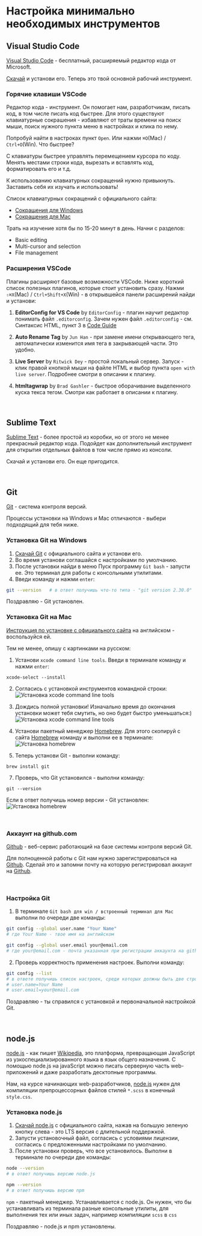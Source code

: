 # Настройка минимально необходимых инструментов

## Visual Studio Code

[Visual Studio Code](https://code.visualstudio.com) - бесплатный, расширяемый редактор кода от Microsoft.

[Скачай](https://code.visualstudio.com) и установи его. Теперь это твой основной рабочий инструмент.


### Горячие клавиши VSCode

Редактор кода - инструмент. Он помогает нам, разработчикам, писать код, в том числе писать код быстрее. Для этого существуют клавиатурные сокрашения - избавляют от траты времени на поиск мыши, поиск нужного пункта меню в настройках и клика по нему.

Попробуй найти в настроках пункт ```Open```. Или нажми ```⌘O```(Mac) / ```Ctrl+O```(Win). Что быстрее?

С клавиатуры быстрее управлять перемещением курсора по коду. Менять местами строки кода, вырезать и вставлять код, форматировать его и т.д.

К использованию клавиатурных сокращений нужно привыкнуть. Заставить себя их изучать и использовать!

Список клавиатурных сокращений с официального сайта:

- [Сокращения для Windows](https://code.visualstudio.com/shortcuts/keyboard-shortcuts-windows.pdf)
- [Сокращения для Mac](https://code.visualstudio.com/shortcuts/keyboard-shortcuts-macos.pdf)

Трать на изучение хотя бы по 15-20 минут в день. Начни с разделов:

- Basic editing
- Multi-cursor and selection
- File management


### Расширения VSCode

Плагины расширяют базовые возможности VSCode. Ниже короткий список полезных плагинов, которые стоит установить сразу. Нажми ```⇧⌘X```(Mac) / ```Ctrl+Shift+X```(Win) - в открывшейся панели расширений найди и установи:

1. **EditorConfig for VS Code** by ```EditorConfig``` - плагин научит редактор понимать файл ```.editorconfig```. Зачем нужен файл ```.editorconfig``` - см. Синтаксис HTML, пункт 3 в [Code Guide](../../code-guide/02_html/#_1)

2. **Auto Rename Tag** by ```Jun Han``` - при замене имени открывающего тега, автоматически изменится имя тега в закрывающей части. Это удобно.

3. **Live Server** by ```Ritwick Dey``` - простой локальный сервер. Запуск - клик правой кнопкой мыши на файле HTML и выбор пункта ```open with live server```. Подробнее смотри в описании к плагину.

4. **htmltagwrap** by ```Brad Gashler``` - быстрое оборачивание выделенного куска текса тегом. Смотри как работает в описании к плагину.

<br>

## Sublime Text

[Sublime Text](https://www.sublimetext.com) - более простой из коробки, но от этого не менее прекрасный редактор кода. Подойдет как дополнительный инструмент для открытия отдельных файлов в том числе прямо из консоли.

Скачай и установи его. Он еще пригодится.

<br>

## Git

[Git](https://git-scm.com) - система контроля версий.

Процессы установки на Windows и Mac отличаются - выбери подходящий для тебя ниже.


### Установка Git на Windows

1. [Скачай Git](https://git-scm.com/download) c официального сайта и установи его.
2. Во время установи соглашайся с настройками по умолчанию.
3. После установки найди в меню Пуск программу ```Git bash``` - запусти ее. Это терминал для работы с консольными утилитами.
4. Введи команду и нажми ```enter```:
```bash
git --version   # в ответ получишь что-то типа - "git version 2.30.0"
```

Поздравляю - Git установлен.


### Установка Git на Mac

[Инструкция по установке с официального сайта](https://git-scm.com/download/mac) на английском - воспользуйся ей.

Тем не менее, опишу с картинками на русском:

1. Установи ```xcode command line tools```. Введи в терминале команду и нажми ```enter```:
```shell
xcode-select --install
```

2. Согласись с установкой инструментов командной строки:
![Установка xcode command line tools](../images/install-xcode-1.png)

3. Дождись полной установки! Изначально время до окончания установки может тебя смутить, но оно будет быстро уменьшаться:)
![Установка xcode command line tools](../images/install-xcode-2.png)

4. Установи пакетный менеджер [Homebrew](https://brew.sh). Для этого скопируй с сайта [Homebrew](https://brew.sh) команду и выполни ее в терминале:
![Установка homebrew](../images/install-brew.png)


6. Теперь установи Git - выполни команду:
```shell
brew install git
```

7. Проверь, что Git установился - выполни команду:
```shell
git --version
```
Если в ответ получишь номер версии - Git установлен:
![Установка homebrew](../images/install-git.png)

<br>

### Аккаунт на github.com

[Github](https://github.com) - веб-сервис работающий на базе системы контроля версий Git.

Для полноценной работы с Git нам нужно зарегистрироваться на [Github](https://github.com).
Сделай это и запомни почту на которую регистрировал аккаунт на [Github](https://github.com).

<br>

### Настройка Git

1. В терминале ```Git bash для win / встроенный терминал для Mac``` выполни по очереди две команды:
```bash
git config --global user.name "Your Name"
# где Your Name - твое имя на английском
```
```bash
git config --global user.email your@email.com
# где your@email.com - почта указанная при регистрации аккаунта на github
```

2. Проверь корректность применения настроек. Выполни команду:
```bash
git config --list
# в ответе получишь список настроек, среди которых должны быть две строки:
# user.name=Your Name
# user.email=your@email.com
```

Поздравляю - ты справился с установкой и первоначальной настройкой Git.

<br>

## node.js

[node.js](https://nodejs.org/en/) - как пишет [Wikipedia](https://ru.wikipedia.org/wiki/Node.js), это платформа, превращающая JavaScript из узкоспециализированного языка в язык общего назначения. С помощью node.js на javaScript можно писать серверную часть web-приложений и даже разработать десктопные программы.

Нам, на курсе начинающих web-разработчиков, [node.js](https://nodejs.org/en/) нужен для компиляции препроцессорных файлов стилей ```*.scss``` в конечный ```style.css```.


### Установка node.js

1. [Скачай node.js](https://nodejs.org/en/) с официального сайта, нажав на большую зеленую кнопку слева - это LTS версия с длительной поддержкой.
2. Запусти установочный файл, согласись с условиями лицензии, согласись с предложенными настройками по умолчанию.
3. После установки проверь, что все установилось. Выполни в терминале по очереди две команды:
```bash
node --version
# в ответ получишь версию node.js
```
```bash
npm --version
# в ответ получишь версию npm
```

```npm``` - пакетный менеджер. Устанавливается с node.js. Он нужен, что бы устанавливать из терминала разные консольные утилиты, для выполнения тех или иных задач, например компиляции ```scss``` в ```css```

Поздравляю - node.js и npm установлены.
